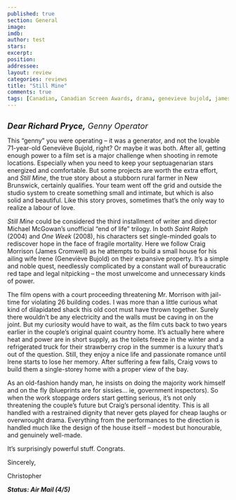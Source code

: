 ```yaml
---
published: true
section: General
image: 
imdb: 
author: test 
stars: 
excerpt: 
position: 
addressee: 
layout: review
categories: reviews
title: "Still Mine"
comments: true
tags: [Canadian, Canadian Screen Awards, drama, genevieve bujold, james cromwell, Letters, michael mcGowan]
---
```

<div><p><span class="full-image-block ssNonEditable"><span><a href="/letters/2013/4/19/still-mine.html"><img src="http://static.squarespace.com/static/5005f6bcc4aa41161b33e89e/5329cf1fe4b07c068ebf74de/5329cf1fe4b07c068ebf781e/1366380428337/Still%20Mine.jpg" alt="" /></a></span></span></p><p><em><span style="font-size:130%;"><strong>Dear Richard Pryce,</strong> Genny Operator</span></em></p><p>This &ldquo;genny&rdquo; you were operating &ndash; it was a generator, and not the lovable 71-year-old Genevi&egrave;ve Bujold, right? Or maybe it was both. After all, getting enough power to a film set is a major challenge when shooting in remote locations. Especially when you need to keep your septuagenarian stars energized and comfortable. But some projects are worth the extra effort, and <em>Still Mine</em>, the true story about a stubborn rural farmer in New Brunswick, certainly qualifies. Your team went off the grid and outside the studio system to create something small and intimate, but which is also solid and beautiful. Like this story proves, sometimes that&rsquo;s the only way to realize a labour of love.</p><p><em>Still Mine</em> could be considered the third installment of writer and director Michael McGowan&rsquo;s unofficial &ldquo;end of life&rdquo; trilogy. In both <em>Saint Ralph</em> (2004) and <em>One Week </em>(2008), his characters set single-minded goals to rediscover hope in the face of fragile mortality. Here we follow Craig Morrison (James Cromwell) as he attempts to build a small house for his ailing wife Irene (Genevi&egrave;ve Bujold) on their expansive property.  It&rsquo;s a simple and noble quest, needlessly complicated by a constant wall of bureaucratic red tape and legal nitpicking &ndash; the most unwelcome and unnecessary kinds of power.</p><p>The film opens with a court proceeding threatening Mr. Morrison with jail-time for violating 26 building codes. I was more than a little curious what kind of dilapidated shack this old coot must have thrown together. Surely there wouldn&rsquo;t be any electricity and the walls must be caving in on the joint. But my curiosity would have to wait, as the film cuts back to two years earlier in the couple&rsquo;s original quaint country home. It&rsquo;s actually here where heat and power are in short supply, as the toilets freeze in the winter and a refrigerated truck for their strawberry crop in the summer is a luxury that&rsquo;s out of the question.  Still, they enjoy a nice life and passionate romance until Irene starts to lose her memory. After suffering a few falls, Craig vows to build them a single-storey home with a proper view of the bay.</p><p>As an old-fashion handy man, he insists on doing the majority work himself and on the fly (blueprints are for sissies&#8230; ie, government inspectors). So when the work stoppage orders start getting serious, it&rsquo;s not only threatening the couple&rsquo;s future but Craig&rsquo;s personal identity. This is all handled with a restrained dignity that never gets played for cheap laughs or overwrought drama. Everything from the performances to the direction is handled much like the design of the house itself &ndash; modest but honourable, and genuinely well-made.</p><p>It&rsquo;s surprisingly powerful stuff. Congrats.</p><p>Sincerely,</p><p>Christopher</p><p><strong><em>Status: Air Mail (4/5)</em></strong></p></div>
